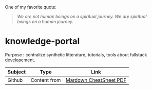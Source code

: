 One of my favorite quote:

> _We are not human beings on a spiritual journey. We are spiritual beings on a human journey._

# knowledge-portal
Purpose : centralize synthetic litterature, tutorials, tools about fullstack developement.

Subject                      | Type         | Link
---------------------------- | ------------ | ---------------------------
Github                       | Content from |  [Mardown CheatSheet PDF](https://guides.github.com/pdfs/markdown-cheatsheet-online.pdf)

